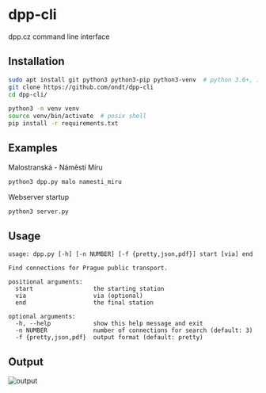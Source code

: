 # dpp-cli
dpp.cz command line interface



## Installation
```bash
sudo apt install git python3 python3-pip python3-venv  # python 3.6+, ideally
git clone https://github.com/ondt/dpp-cli
cd dpp-cli/

python3 -m venv venv
source venv/bin/activate  # posix shell
pip install -r requirements.txt
```



## Examples
Malostranská - Náměstí Míru
```bash
python3 dpp.py malo namesti_miru
```
Webserver startup
```bash
python3 server.py
```



## Usage
```
usage: dpp.py [-h] [-n NUMBER] [-f {pretty,json,pdf}] start [via] end

Find connections for Prague public transport.

positional arguments:
  start                 the starting station
  via                   via (optional)
  end                   the final station

optional arguments:
  -h, --help            show this help message and exit
  -n NUMBER             number of connections for search (default: 3)
  -f {pretty,json,pdf}  output format (default: pretty)
```




## Output
![output](https://i.imgur.com/AmlwSq5.png "output")
